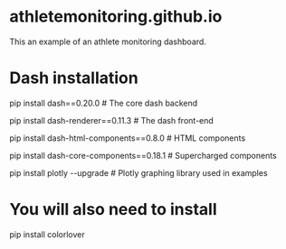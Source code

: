# athletemonitoring.github.io

This an example of an athlete monitoring dashboard.

# Dash installation

pip install dash==0.20.0  # The core dash backend

pip install dash-renderer==0.11.3  # The dash front-end

pip install dash-html-components==0.8.0  # HTML components

pip install dash-core-components==0.18.1  # Supercharged components

pip install plotly --upgrade  # Plotly graphing library used in examples

# You will also need to install

pip install colorlover
